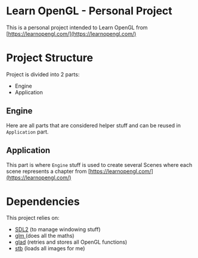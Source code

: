 # Learn OpenGL - Personal Project
This is a personal project intended to Learn OpenGL from [https://learnopengl.com/](https://learnopengl.com/)

# Project Structure
Project is divided into 2 parts:
- Engine
- Application
## Engine
Here are all parts that are considered helper stuff and can be reused in `Application` part.  
## Application
This part is where `Engine` stuff is used to create several Scenes where each scene represents a chapter from [https://learnopengl.com/](https://learnopengl.com/)

# Dependencies
This project relies on:
- [SDL2](https://www.libsdl.org/download-2.0.php) (to manage windowing stuff)
- [glm ](https://github.com/g-truc/glm) (does all the maths)
- [glad](https://glad.dav1d.de/) (retries and stores all OpenGL functions)
- [stb](https://github.com/nothings/stb) (loads all images for me)

